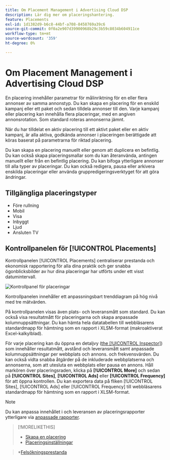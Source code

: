 ```yaml
---
title: Om Placement Management i Advertising Cloud DSP
description: Lär dig mer om placeringshantering.
feature: Placements
exl-id: 1d1382d9-b6c8-44bf-a708-8458769a39c6
source-git-commit: 0f0a2e907d39900968b29c3b59c8034b604911ce
workflow-type: tm+mt
source-wordcount: '359'
ht-degree: 0%

---
```


# Om Placement Management i Advertising Cloud DSP

En placering innehåller parametrar för målinriktning för en eller flera annonser av samma annonstyp. Du kan skapa en placering för en enskild kampanj eller ett paket och sedan tilldela annonser till den. Varje kampanj eller placering kan innehålla flera placeringar, med en angiven annonsrotation. Som standard roteras annonserna jämnt.

När du har tilldelat en aktiv placering till ett aktivt paket eller en aktiv kampanj, är alla aktiva, godkända annonser i placeringen berättigade att köras baserat på parametrarna för riktad placering.

Du kan skapa en placering manuellt eller genom att duplicera en befintlig. Du kan också skapa placeringsmallar som du kan återanvända, antingen manuellt eller från en befintlig placering. Du kan bifoga ytterligare annonser till alla typer av placeringar. Du kan också redigera, pausa eller arkivera enskilda placeringar eller använda gruppredigeringsverktyget för att göra ändringar.

## Tillgängliga placeringstyper

* Före rullning
* Mobil
* Visa
* Inbyggt
* Ljud
* Ansluten TV

## Kontrollpanelen för [!UICONTROL Placements]

Kontrollpanelen [!UICONTROL Placements] centraliserar prestanda och ekonomisk rapportering för alla dina praktik och ger snabba ögonblicksbilder av hur dina placeringar har utförts under ett visst datumintervall.

![Kontrollpanel för placeringar](/help/dsp/assets/placement-dashboard.png)

Kontrollpanelen innehåller ett anpassningsbart trenddiagram på hög nivå med tre mätvärden.

På kontrollpanelen visas även plats- och leveransmått som standard. Du kan också visa resultatmått för placeringarna och skapa anpassade kolumnuppsättningar. Du kan hämta hela datatabellen till webbläsarens standardmapp för hämtning som en rapport i XLSM-format (makroaktiverat Excel-kalkylblad).

För varje placering kan du öppna en detaljvy ([the [!UICONTROL Inspector]](/help/dsp/campaign-management/reports/campaign-reports-about.md)) som innehåller resultatmått, avstånd och leveransmått samt anpassade kolumnuppsättningar per webbplats och annons. och frekvensvärden. Du kan också vidta snabba åtgärder på de inkluderade webbplatserna och annonserna, som att utesluta en webbplats eller pausa en annons. Håll markören över placeringsraden, klicka på **[!UICONTROL More]** och sedan på **[!UICONTROL Sites]**, **[!UICONTROL Ads]** eller **[!UICONTROL Frequency]** för att öppna kontrollen. Du kan exportera data på fliken [!UICONTROL Sites], [!UICONTROL Ads] eller [!UICONTROL Frequency] till webbläsarens standardmapp för hämtning som en rapport i XLSM-format.

>[!NOTE]
>
>Du kan anpassa innehållet i och leveransen av placeringsrapporter ytterligare via [anpassade rapporter](/help/dsp/reports/report-about.md).

>[!MORELIKETHIS]
>
>* [Skapa en placering](/help/dsp/campaign-management/placements/placement-create.md)
>* [Placeringsinställningar](/help/dsp/campaign-management/placements/placement-settings.md)

   >*[Felsökningsprestanda](/help/dsp/optimization/troubleshooting-performance.md)

